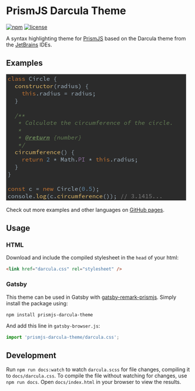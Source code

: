 # PrismJS Darcula Theme

[![npm](https://img.shields.io/npm/v/prismjs-darcula-theme.svg)](https://www.npmjs.com/package/prismjs-darcula-theme)
[![license](https://img.shields.io/npm/l/prismjs-darcula-theme.svg)](https://www.npmjs.com/package/prismjs-darcula-theme)

A syntax highlighting theme for [PrismJS] based on the Darcula theme from the [JetBrains] IDEs.

## Examples

![Example screenshot](screenshot.png)

Check out more examples and other languages on [GitHub pages](https://lucascorpion.github.io/prismjs-darcula-theme).

## Usage

### HTML

Download and include the compiled stylesheet in the `head` of your html:

```html
<link href="darcula.css" rel="stylesheet" />
```

### Gatsby

This theme can be used in Gatsby with [gatsby-remark-prismjs]. Simply install the package using:

```shell
npm install prismjs-darcula-theme
```

And add this line in `gatsby-browser.js`:

```js
import 'prismjs-darcula-theme/darcula.css';
```

## Development

Run `npm run docs:watch` to watch `darcula.scss` for file changes, compiling it to `docs/darcula.css`. To compile the file without watching for changes, use `npm run docs`. Open `docs/index.html` in your browser to view the results.

[PrismJS]: https://prismjs.com
[JetBrains]: https://www.jetbrains.com
[gatsby-remark-prismjs]: https://www.gatsbyjs.org/packages/gatsby-remark-prismjs
[gatsby-plugin-sass]: https://www.gatsbyjs.org/packages/gatsby-plugin-sass
